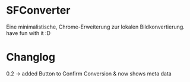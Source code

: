 # SFConverter
Eine minimalistische, Chrome-Erweiterung zur lokalen Bildkonvertierung. have fun with it :D
# Changlog
0.2 -> added Button to Confirm Conversion & now shows meta data
